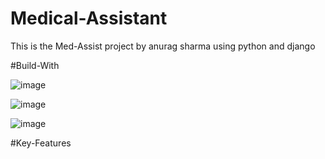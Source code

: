 # Medical-Assistant
This is the Med-Assist project by anurag sharma using python and django


#Build-With


![image](https://user-images.githubusercontent.com/105597363/232670998-a98e5389-f73b-4b53-89ef-2d44901c94da.png)

![image](https://user-images.githubusercontent.com/105597363/232671481-fe18a9e9-8c01-4b20-b82d-a12e38425129.png)

![image](https://user-images.githubusercontent.com/105597363/232671605-7816f8d8-6013-4186-b0aa-8f433bbb1a93.png)


#Key-Features



